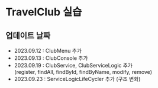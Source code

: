 # TravelClub 실습

## 업데이트 날짜
- 2023.09.12 : ClubMenu 추가
- 2023.09.13 : ClubConsole 추가
- 2023.09.19 : ClubService, ClubServiceLogic 추가 <br/>(register, findAll, findById, findByName, modify, remove)
- 2023.09.23 : ServiceLogicLifeCycler 추가 (구조 변화)